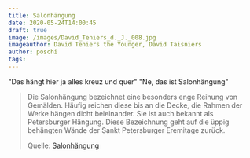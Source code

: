 ```yaml
---
title: Salonhängung
date: 2020-05-24T14:00:45
draft: true
image: /images/David_Teniers_d._J._008.jpg
imageauthor: David Teniers the Younger, David Taisniers
author: poschi
tags: 
---
```


"Das hängt hier ja alles kreuz und quer" "Ne, das ist Salonhängung"

> Die Salonhängung bezeichnet eine besonders enge Reihung von Gemälden. Häufig
> reichen diese bis an die Decke, die Rahmen der Werke hängen dicht beieinander.
> Sie ist auch bekannt als Petersburger Hängung. Diese Bezeichnung geht auf die
> üppig behängten Wände der Sankt Petersburger Eremitage zurück.
>
> Quelle: [Salonhängung](https://de.wikipedia.org/wiki/Salonh%C3%A4ngung)
